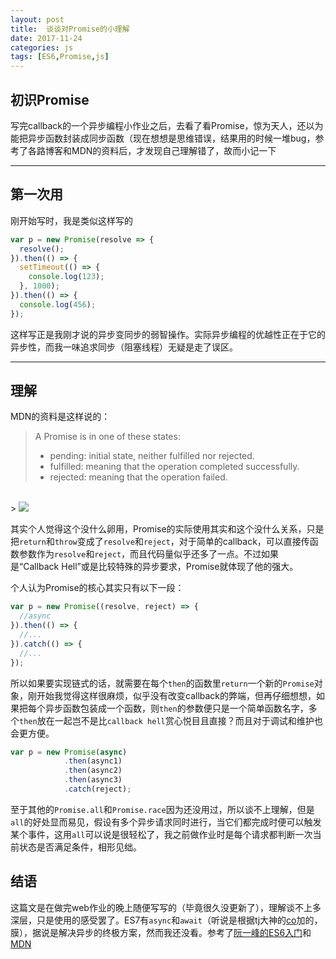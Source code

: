 ```yaml
---
layout: post
title:  谈谈对Promise的小理解
date: 2017-11-24
categories: js
tags: [ES6,Promise,js]
---
```


## 初识Promise
写完callback的一个异步编程小作业之后，去看了看Promise，惊为天人，还以为能把异步函数封装成同步函数（现在想想是思维错误，结果用的时候一堆bug，参考了各路博客和MDN的资料后，才发现自己理解错了，故而小记一下

<!--more--> 

---

## 第一次用
刚开始写时，我是类似这样写的

```js
var p = new Promise(resolve => {
  resolve();
}).then(() => {
  setTimeout(() => {
    console.log(123);
  }, 1000);
}).then(() => {
  console.log(456);
});
```

这样写正是我刚才说的异步变同步的弱智操作。实际异步编程的优越性正在于它的异步性，而我一味追求同步（阻塞线程）无疑是走了误区。

---

## 理解
MDN的资料是这样说的：

> A Promise is in one of these states:
> * pending: initial state, neither fulfilled nor rejected.
> * fulfilled: meaning that the operation completed successfully.
> * rejected: meaning that the operation failed.
<br/>
> <img src="https://cdn.rawgit.com/Vectaio/a76330b025baf9bcdf07cb46e5a9ef9e/raw/26c4213a93dee1c39611dcd0ec12625811b20a26/js-promise.svg" />

其实个人觉得这个没什么卵用，Promise的实际使用其实和这个没什么关系，只是把`return`和`throw`变成了`resolve`和`reject`，对于简单的callback，可以直接传函数参数作为`resolve`和`reject`，而且代码量似乎还多了一点。不过如果是“Callback Hell”或是比较特殊的异步要求，Promise就体现了他的强大。

个人认为Promise的核心其实只有以下一段：

```js
var p = new Promise((resolve, reject) => {
  //async
}).then(() => {
  //...
}).catch(() => {
  //...
});
```

所以如果要实现链式的话，就需要在每个`then`的函数里`return`一个新的`Promise`对象，刚开始我觉得这样很麻烦，似乎没有改变callback的弊端，但再仔细想想，如果把每个异步函数包装成一个函数，则`then`的参数便只是一个简单函数名字，多个`then`放在一起岂不是比`callback hell`赏心悦目且直接？而且对于调试和维护也会更方便。

```js
var p = new Promise(async)
            .then(async1)
            .then(async2)
            .then(async3)
            .catch(reject);
```

至于其他的`Promise.all`和`Promise.race`因为还没用过，所以谈不上理解，但是`all`的好处显而易见，假设有多个异步请求同时进行，当它们都完成时便可以触发某个事件，这用`all`可以说是很轻松了，我之前做作业时是每个请求都判断一次当前状态是否满足条件，相形见绌。

## 结语
这篇文是在做完web作业的晚上随便写写的（毕竟很久没更新了），理解谈不上多深层，只是使用的感受罢了。ES7有`async`和`await`（听说是根据tj大神的[co](https://github.com/tj/co)加的，膜），据说是解决异步的终极方案，然而我还没看。参考了[阮一峰的ES6入门](http://es6.ruanyifeng.com/#docs/promise)和[MDN](https://developer.mozilla.org/en-US/docs/Web/JavaScript/Reference/Global_Objects/Promise)